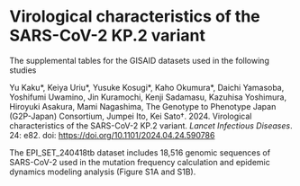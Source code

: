 # Virological characteristics of the SARS-CoV-2 KP.2 variant
The supplemental tables for the GISAID datasets used in the following studies

Yu Kaku*, Keiya Uriu*, Yusuke Kosugi*, Kaho Okumura*, Daichi Yamasoba, Yoshifumi Uwamino, Jin Kuramochi, Kenji Sadamasu, Kazuhisa Yoshimura, Hiroyuki Asakura, Mami Nagashima, The Genotype to Phenotype Japan (G2P-Japan) Consortium, Jumpei Ito, Kei Sato†. 2024. Virological characteristics of the SARS-CoV-2 KP.2 variant. _Lancet Infectious Diseases_. 24: e82. doi: https://doi.org/10.1101/2024.04.24.590786

The EPI_SET_240418tb dataset includes 18,516 genomic sequences of SARS-CoV-2 used in the  mutation frequency calculation and epidemic dynamics modeling analysis (Figure S1A and S1B).
